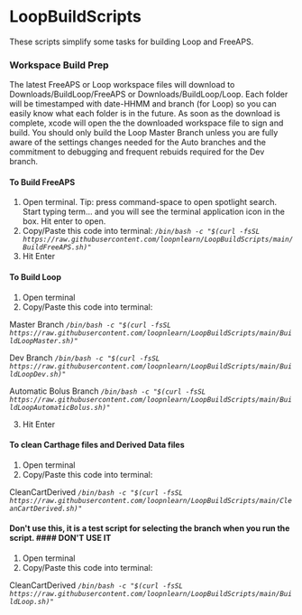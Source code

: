 # LoopBuildScripts

These scripts simplify some tasks for building Loop and FreeAPS.

### Workspace Build Prep
The latest FreeAPS or Loop workspace files will download to Downloads/BuildLoop/FreeAPS or Downloads/BuildLoop/Loop. Each folder will be timestamped with date-HHMM  and branch (for Loop) so you can easily know what each folder is in the future. As soon as the download is complete, xcode will open the the downloaded workspace file to sign and build.   You should only build the Loop Master Branch unless you are fully aware of the settings changes needed for the Auto branches and the
commitment to debugging and frequent rebuids required for the Dev branch.

#### To Build FreeAPS
1. Open terminal. Tip: press command-space to open spotlight search. Start typing term... and you will see the terminal application icon in the box. Hit enter to open.
2. Copy/Paste this code into terminal: 
*`/bin/bash -c "$(curl -fsSL https://raw.githubusercontent.com/loopnlearn/LoopBuildScripts/main/BuildFreeAPS.sh)"`*
3. Hit Enter

#### To Build Loop
1. Open terminal
2. Copy/Paste this code into terminal: 

Master Branch
*`/bin/bash -c "$(curl -fsSL https://raw.githubusercontent.com/loopnlearn/LoopBuildScripts/main/BuildLoopMaster.sh)"`*

Dev Branch
*`/bin/bash -c "$(curl -fsSL https://raw.githubusercontent.com/loopnlearn/LoopBuildScripts/main/BuildLoopDev.sh)"`*

Automatic Bolus Branch
*`/bin/bash -c "$(curl -fsSL https://raw.githubusercontent.com/loopnlearn/LoopBuildScripts/main/BuildLoopAutomaticBolus.sh)"`*

3. Hit Enter


#### To clean Carthage files and Derived Data files
1. Open terminal
2. Copy/Paste this code into terminal: 

CleanCartDerived
*`/bin/bash -c "$(curl -fsSL https://raw.githubusercontent.com/loopnlearn/LoopBuildScripts/main/CleanCartDerived.sh)"`*


#### Don't use this, it is a test script for selecting the branch when you run the script.   #### DON'T USE IT

1. Open terminal
2. Copy/Paste this code into terminal: 

CleanCartDerived
*`/bin/bash -c "$(curl -fsSL https://raw.githubusercontent.com/loopnlearn/LoopBuildScripts/main/BuildLoop.sh)"`*


